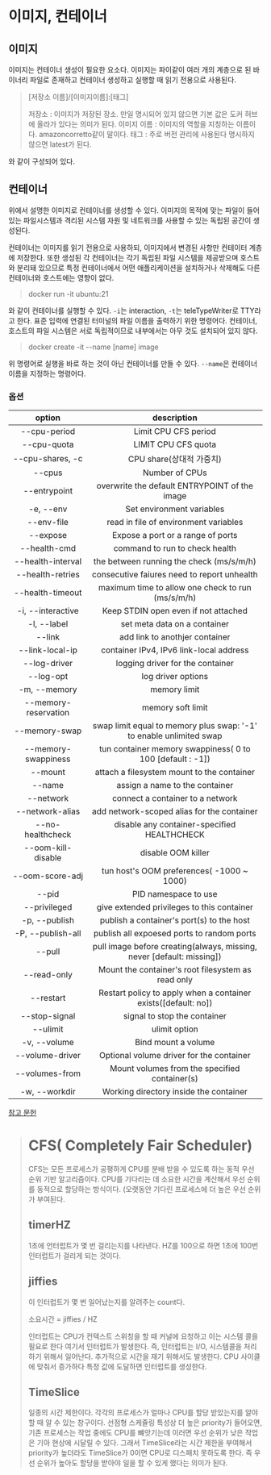 # 이미지, 컨테이너

## 이미지
이미지는 컨테이너 생성이 필요한 요소다. 이미지는 파이같이 여러 개의 계층으로 된 바이너리 파일로 존재하고 컨테이너 생성하고 실행할 때
읽기 전용으로 사용된다.

> [저장소 이름]/[이미지이름]:[태그]
> 
> 저장소 : 이미지가 저장된 장소. 만일 명시되어 있지 않으면 기본 값은 도커 허브에 올라가 있다는 의미가 된다.
> 이미지 이름 : 이미지의 역할을 지칭하는 이름이다. amazoncorretto같이 말이다.
> 태그 : 주로 버전 관리에 사용된다 명시하지 않으면 latest가 된다.

와 같이 구성되어 있다.


## 컨테이너

위에서 설명한 이미지로 컨테이너를 생성할 수 있다. 이미지의 목적에 맞는 파일이 들어 있는 파일시스템과 격리된 시스템 자원 및
네트워크를 사용할 수 있는 독립된 공간이 생성된다.

컨테이너는 이미지를 읽기 전용으로 사용하되, 이미지에서 변경된 사항만 컨테이터 계층에 저장한다. 또한 생성된 각 컨테이너는 각기 독립된 파일 시스템을 제공받으며
호스트와 분리돼 있으므로 특정 컨테이너에서 어떤 애플리케이션을 설치하거나 삭제해도 다른 컨테이너와 호스트에는 영향이 없다. 


> docker run -it ubuntu:21 

와 같이 컨테이너를 실행할 수 있다. `-i`는 interaction, `-t`는 teleTypeWriter로 TTY라고 한다. 표준 입력에 연결된 터미널의 파일 이름을 출력하기 위한 명령어다.
컨테이너, 호스트의 파일 시스템은 서로 독립적이므로 내부에서는 아무 것도 설치되어 있지 않다.

> docker create -it --name [name] image

위 명령어로 실행을 바로 하는 것이 아닌 컨테이너를 만들 수 있다.  `--name`은 컨테이너 이름을 지정하는 명령어다.


### 옵션

|        option        |                              description                              |
|:--------------------:|:---------------------------------------------------------------------:|
|     --cpu-period     |                         Limit CPU CFS period                          |
|     --cpu-quota      |                          LIMIT CPU CFS quota                          |
|   --cpu-shares, -c   |                          CPU share(상대적 가중치)                           |
|        --cpus        |                            Number of CPUs                             |
|     --entrypoint     |             overwrite the default ENTRYPOINT of the image             |
|      -e, --env       |                       Set environment variables                       |
|      --env-file      |                 read in file of environment variables                 |
|       --expose       |                   Expose a port or a range of ports                   |
|     --health-cmd     |                    command to run to check health                     |
|  --health-interval   |               the between running the check (ms/s/m/h)                |
|   --health-retries   |              consecutive faiures need to report unhealth              |
|   --health-timeout   |           maximum time to allow one check to run (ms/s/m/h)           |
|  -i, --interactive   |                 Keep STDIN open even if not attached                  |
|     -l, --label      |                     set meta data on a container                      |
|        --link        |                    add link to anothjer container                     |
|   --link-local-ip    |                container IPv4, IPv6 link-local address                |
|     --log-driver     |                   logging driver for the container                    |
|      --log-opt       |                          log driver options                           |
|     -m, --memory     |                             memory limit                              |
| --memory-reservation |                           memory soft limit                           |
|    --memory-swap     |  swap limit equal to memory plus swap: '-1' to enable unlimited swap  |
| --memory-swappiness  |       tun container memory swappiness( 0 to 100 [default : -1])       |
|       --mount        |              attach a filesystem mount to the container               |
|        --name        |                    assign a name to the container                     |
|      --network       |                   connect a container to a network                    |
|   --network-alias    |              add network-scoped alias for the container               |
|   --no-healthcheck   |              disable any container-specified HEALTHCHECK              |
|  --oom-kill-disable  |                          disable OOM killer                           |
|   --oom-score-adj    |               tun host's OOM preferences( -1000 ~ 1000)               |
|        --pid         |                         PID namespace to use                          |
|     --privileged     |              give extended privileges to this container               |
|    -p, --publish     |               publish a container's port(s) to the host               |
|  -P, --publish-all   |              publish all expoesed ports to random ports               |
|        --pull        | pull image before creating(always, missing, never [default: missing]) |
|     --read-only      |          Mount the container's root filesystem as read only           |
|      --restart       |    Restart policy to apply when a container exists([default: no])     |
|    --stop-signal     |                     signal to stop the container                      |
|       --ulimit       |                             ulimit option                             |
|     -v, --volume     |                          Bind mount a volume                          |
|   --volume-driver    |               Optional volume driver for the container                |
|    --volumes-from    |             Mount volumes from the specified container(s)             |
|    -w, --workdir     |                Working directory inside the container                 |

[참고 문헌](https://docs.docker.com/reference/cli/docker/container/create/)

> # CFS( Completely Fair Scheduler)
> CFS는 모든 프로세스가 공평하게 CPU를 분배 받을 수 있도록 하는 동적 우선 순위 기반 알고리즘이다.
> CPU를 기다리는 데 소요한 시간을 계산해서 우선 순위를 동적으로 할당하는 방식이다. (오랫동안 기다린 프로세스에 더 높은 우선 순위가 부여된다.
> 
> ## timerHZ
> 1초에 언터럽트가 몇 번 걸리는지를 나타낸다. HZ를 100으로 하면 1초에 100번 인터럽트가 걸리게 되는 것이다.
> 
> ## jiffies
> 이 인터럽트가 몇 번 일어났는지를 알려주는 count다.
> 
> 소요시간 = jiffies / HZ
> 
> 인터럽트는 CPU가 컨텍스트 스위칭을 할 때 커널에 요청하고 이는 시스템 콜을 필요로 한다 여기서 인터럽트가 발생한다.
> 즉, 인터럽트는 I/O, 시스템콜을 처리하기 위해서 일어난다. 추가적으로 시간을 재기 위해서도 발생한다.
> CPU 사이클에 맞춰서 증가하다 특정 값에 도달하면 인터럽트를 생성한다. 
> 
> 
> ## TimeSlice
> 일종의 시간 제한이다. 각각의 프로세스가 얼마나 CPU를 할당 받았는지를 알야할 때 알 수 있는 창구이다.
> 선점형 스케쥴링 특성상 더 높은 priority가 들어오면, 기존 프로세스는 작업 중에도 CPU를 뺴앗기는데 이러면 우선 순위가 낮은 작업은 기아 현상에
> 시달릴 수 있다. 그래서 TimeSlice라는 시간 제한을 부여해서 priority가 높더라도 TimeSlice가 0이면 CPU로 디스패치 못하도록 한다.
> 즉 우선 순위가 높아도 할당을 받아야 일을 할 수 있게 했다는 의미가 된다.
